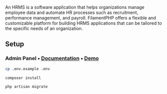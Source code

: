 An HRMS is a software application that helps organizations manage employee data and automate HR processes such as recruitment, performance management, and payroll. FilamentPHP offers a flexible and customizable platform for building HRMS applications that can be tailored to the specific needs of an organization.



## Setup

### Admin Panel • [Documentation](https://filamentphp.com/docs/admin) • [Demo](https://demo.filamentphp.com)

```bash
cp .env.example .env
```

```bash
composer install
``` 

```bash
php artisan migrate
```


